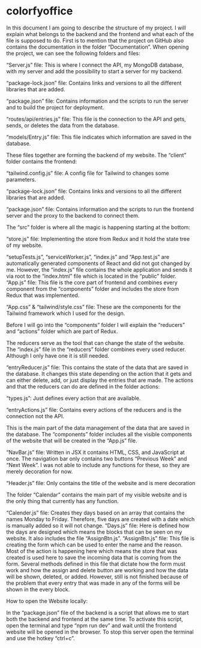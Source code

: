 # colorfyoffice
In this document I am going to describe the structure of my project. I will explain what belongs to the backend and the frontend and what each of the file is supposed to do.
First is to mention that the project on GitHub also contains the documentation in the folder “Documentation”. When opening the project, we can see the following folders and files:

  “Server.js” file: This is where I connect the API, my MongoDB database, with my server and add the possibility to start a server for my backend.
	
  “package-lock.json” file: Contains links and versions to all the different libraries that are added.
	
  “package.json” file: Contains information and the scripts to run the server and to build the project for deployment.
	
  “routes/api/entries.js” file: This file is the connection to the API and gets, sends, or deletes the data from the database.
	
  “models/Entry.js” file: This file indicates which information are saved in the database.
	
These files together are forming the backend of my website. The “client” folder contains the frontend:

  “tailwind.config.js” file: A config file for Tailwind to changes some parameters.
	
  “package-lock.json” file: Contains links and versions to all the different libraries that are added.
	
  “package.json” file: Contains information and the scripts to run the frontend server and the proxy to the backend to connect them.
	
The “src” folder is where all the magic is happening starting at the bottom:

  “store.js” file: Implementing the store from Redux and it hold the state tree of my website.
	
  “setupTests.js”, “serviceWorker.js”, “index.js” and “App.test.js” are automatically generated components of React and did not got changed by me. However, the “index.js” file contains the whole application and sends it via root to the “index.html” file which is located in the “public” folder.
  “App.js” file: This file is the core part of frontend and combines every component from the “components” folder and includes the store from Redux that was implemented. 
	
  “App.css” & “tailwind/style.css” file: These are the components for the Tailwind framework which I used for the design.
	
Before I will go into the “components” folder I will explain the “reducers” and “actions” folder which are part of Redux.

  The reducers serve as the tool that can change the state of the website. The “index.js” file in the “reducers” folder combines every used reducer. Although I only have one it is still needed.
	
  “entryReducer.js” file: This contains the state of the data that are saved in the database. It changes this state depending on the action that it gets and can either delete, add, or just display the entries that are made. The actions and that the reducers can do are defined in the folder actions:
	
  “types.js”: Just defines every action that are available.
	
  “entryActions.js” file: Contains every actions of the reducers and is the connection not the API.
	
This is the main part of the data management of the data that are saved in the database. The “components” folder includes all the visible components of the website that will be created in the “App.js” file.

  “NavBar.js” file: Written in JSX it contains HTML, CSS, and JavaScript at once. The navigation bar only contains two buttons “Previous Week” and “Next Week”. I was not able to include any functions for these, so they are merely decoration for now.

  “Header.js” file: Only contains the title of the website and is mere decoration

The folder “Calendar” contains the main part of my visible website and is the only thing that currently has any function.

  “Calender.js” file: Creates they days based on an array that contains the names Monday to Friday. Therefore, five days are created with a date which is manually added so it will not change.
  “Days.js” file: Here is defined how the days are designed which means the blocks that can be seen on my website. It also includes the file “AssignBtn.js”.
  “AssignBtn.js” file: This file is creating the form which can be used to enter the name and the reason. Most of the action is happening here which means the store that was created is used here to save the incoming data that is coming from the form. Several methods defined in this file that dictate how the form must work and how the assign and delete button are working and how the data will be shown, deleted, or added. However, still is not finished because of the problem that every entry that was made in any of the forms will be shown in the every block.		


How to open the Website locally:

In the “package.json” file of the backend is a script that allows me to start both the backend and frontend at the same time. To activate this script, open the terminal and type “npm run dev” and wait until the frontend website will be opened in the browser. To stop this server open the terminal and use the hotkey “ctrl+c”.
